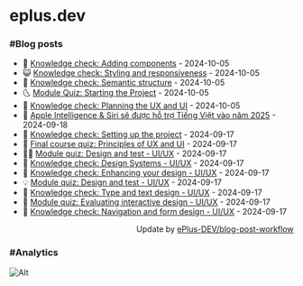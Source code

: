 # eplus.dev

### #Blog posts

<!-- BLOG-POST-LIST:START -->
 - 🧰 [Knowledge check: Adding components](https://eplus.dev/knowledge-check-adding-components) - 2024-10-05
 - 😺 [Knowledge check: Styling and responsiveness](https://eplus.dev/knowledge-check-styling-and-responsiveness) - 2024-10-05
 - 🗽 [Knowledge check: Semantic structure](https://eplus.dev/knowledge-check-semantic-structure) - 2024-10-05
 - 🌜 [Module Quiz: Starting the Project](https://eplus.dev/module-quiz-starting-the-project) - 2024-10-05
 - 📝 [Knowledge check: Planning the UX and UI](https://eplus.dev/knowledge-check-planning-the-ux-and-ui) - 2024-10-05
 - 🚀 [Apple Intelligence &amp; Siri sẽ được hỗ trợ Tiếng Việt vào năm 2025](https://eplus.dev/apple-intelligence-siri-se-duoc-ho-tro-tieng-viet-vao-nam-2025) - 2024-09-18
 - 💼 [Knowledge check: Setting up the project](https://eplus.dev/knowledge-check-setting-up-the-project) - 2024-09-17
 - 🦣 [Final course quiz: Principles of UX and UI](https://eplus.dev/final-course-quiz-principles-of-ux-and-ui) - 2024-09-17
 - 👨‍🏫 [Module quiz: Design and test - UI/UX](https://eplus.dev/module-quiz-design-and-test-uiux-1) - 2024-09-17
 - 🔭 [Knowledge check: Design Systems - UI/UX](https://eplus.dev/knowledge-check-design-systems-uiux) - 2024-09-17
 - 🤡 [Knowledge check: Enhancing your design - UI/UX](https://eplus.dev/knowledge-check-enhancing-your-design-uiux) - 2024-09-17
 - 💡 [Module quiz: Design and test - UI/UX](https://eplus.dev/module-quiz-design-and-test-uiux) - 2024-09-17
 - 🦣 [Knowledge check: Type and text design - UI/UX](https://eplus.dev/knowledge-check-type-and-text-design-uiux) - 2024-09-17
 - 💪 [Module quiz: Evaluating interactive design - UI/UX](https://eplus.dev/module-quiz-evaluating-interactive-design-uiux) - 2024-09-17
 - 🤡 [Knowledge check: Navigation and form design - UI/UX](https://eplus.dev/knowledge-check-navigation-and-form-design-uiux) - 2024-09-17<!-- BLOG-POST-LIST:END -->

<div align="right">
  Update by <a target="_blank"
    href="https://github.com/ePlus-DEV/blog-post-workflow">ePlus-DEV/blog-post-workflow</a>
</div>

### #Analytics
![Alt](https://repobeats.axiom.co/api/embed/9990f7cddfbad8d834990b10ccad05f81ac1096f.svg "Repobeats analytics image")
